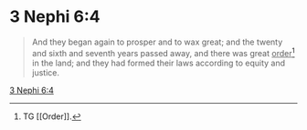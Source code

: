 # 3 Nephi 6:4

> And they began again to prosper and to wax great; and the twenty and sixth and seventh years passed away, and there was great <u>order</u>[^a] in the land; and they had formed their laws according to equity and justice.

[3 Nephi 6:4](https://www.churchofjesuschrist.org/study/scriptures/bofm/3-ne/6?lang=eng&id=p4#p4)


[^a]: TG [[Order]].
